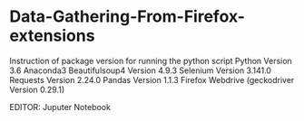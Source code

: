 # Data-Gathering-From-Firefox-extensions

Instruction of package version for running the python script
Python Version 3.6
Anaconda3
Beautifulsoup4 Version 4.9.3
Selenium Version 3.141.0
Requests Version 2.24.0
Pandas Version 1.1.3
Firefox Webdrive (geckodriver Version 0.29.1)

EDITOR: Juputer Notebook
